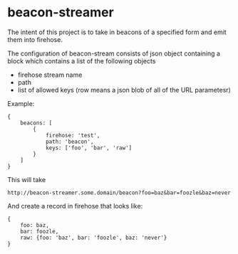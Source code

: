 beacon-streamer
===============

The intent of this project is to take in beacons of a specified form and emit them into firehose.

The configuration of beacon-stream consists of json object containing a block which contains a
list of the following objects

* firehose stream name
* path
* list of allowed keys (row means a json blob of all of the URL parametesr)

Example:

    {
        beacons: [
            {
                firehose: 'test',
                path: 'beacon',
                keys: ['foo', 'bar', 'raw']
            }
        ]
    }

This will take

    http://beacon-streamer.some.domain/beacon?foo=baz&bar=foozle&baz=never

And create a record in firehose that looks like:

    {
        foo: baz,
        bar: foozle,
        raw: {foo: 'baz', bar: 'foozle', baz: 'never'}
    }
